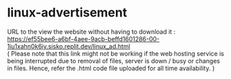 # linux-advertisement

URL to the view the website without having to download it :  https://ef55bee6-a6bf-4aee-9acb-beffd1601286-00-1iu1xahn0k6iy.sisko.replit.dev/linux_ad.html  
( Please note that this link might not be working if the web hosting service is being interrupted due to removal of files, server is down / busy or changes in files. Hence, refer the .html code file uploaded for all time availability. ) 
